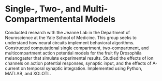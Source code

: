 # Single-, Two-, and Multi-Compartmentental Models

Conducted research with the Jeanne Lab in the Department of Neuroscience at the Yale School of Medicine. This group seeks to understand how neural circuits implement behavioral algorithms. Constructed computational single compartment, two-compartment, and multicompartment action potential models for the fruit fly Drosophila melanogaster that simulate experimental results. Studied the effects of ion channels on action potential responses, synaptic input, and the effects of A-current on temporal synaptic integration. Implemented using Python, MATLAB, and XOLOTL.
